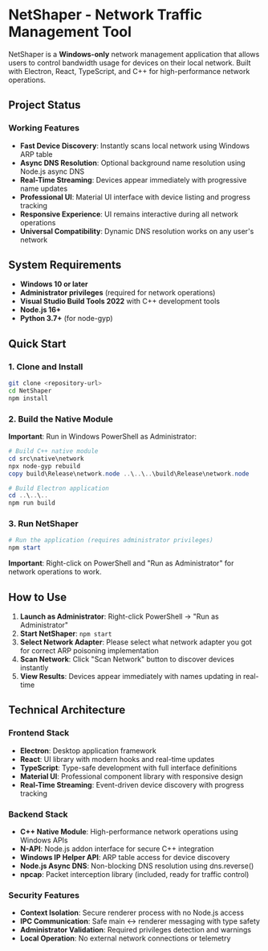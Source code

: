 # NetShaper - Network Traffic Management Tool

NetShaper is a **Windows-only** network management application that allows users to control bandwidth usage for devices on their local network. Built with Electron, React, TypeScript, and C++ for high-performance network operations.

## Project Status

### Working Features
- **Fast Device Discovery**: Instantly scans local network using Windows ARP table
- **Async DNS Resolution**: Optional background name resolution using Node.js async DNS 
- **Real-Time Streaming**: Devices appear immediately with progressive name updates
- **Professional UI**: Material UI interface with device listing and progress tracking
- **Responsive Experience**: UI remains interactive during all network operations
- **Universal Compatibility**: Dynamic DNS resolution works on any user's network

## System Requirements

- **Windows 10 or later**
- **Administrator privileges** (required for network operations)
- **Visual Studio Build Tools 2022** with C++ development tools
- **Node.js 16+**
- **Python 3.7+** (for node-gyp)

## Quick Start

### 1. Clone and Install

```bash
git clone <repository-url>
cd NetShaper
npm install
```

### 2. Build the Native Module

**Important**: Run in Windows PowerShell as Administrator:

```powershell
# Build C++ native module
cd src\native\network
npx node-gyp rebuild
copy build\Release\network.node ..\..\..\build\Release\network.node

# Build Electron application
cd ..\..\..
npm run build
```

### 3. Run NetShaper

```powershell
# Run the application (requires administrator privileges)
npm start
```

**Important**: Right-click on PowerShell and "Run as Administrator" for network operations to work.

## How to Use

1. **Launch as Administrator**: Right-click PowerShell → "Run as Administrator"
2. **Start NetShaper**: `npm start`
3. **Select Network Adapter**: Please select what network adapter you got for correct ARP poisoning implementation
4. **Scan Network**: Click "Scan Network" button to discover devices instantly
5. **View Results**: Devices appear immediately with names updating in real-time


## Technical Architecture

### Frontend Stack
- **Electron**: Desktop application framework
- **React**: UI library with modern hooks and real-time updates
- **TypeScript**: Type-safe development with full interface definitions
- **Material UI**: Professional component library with responsive design
- **Real-Time Streaming**: Event-driven device discovery with progress tracking

### Backend Stack
- **C++ Native Module**: High-performance network operations using Windows APIs
- **N-API**: Node.js addon interface for secure C++ integration
- **Windows IP Helper API**: ARP table access for device discovery
- **Node.js Async DNS**: Non-blocking DNS resolution using dns.reverse()
- **npcap**: Packet interception library (included, ready for traffic control)

### Security Features
- **Context Isolation**: Secure renderer process with no Node.js access
- **IPC Communication**: Safe main ↔ renderer messaging with type safety
- **Administrator Validation**: Required privileges detection and warnings
- **Local Operation**: No external network connections or telemetry

